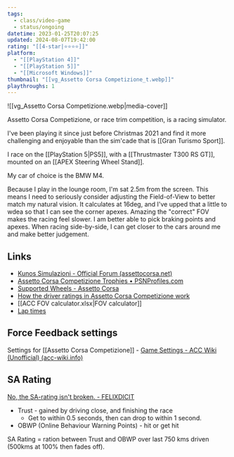 ```yaml
---
tags:
  - class/video-game
  - status/ongoing
datetime: 2023-01-25T20:07:25
updated: 2024-08-07T19:42:00
rating: "[[4-star|⭐️⭐️⭐️⭐️]]"
platform:
  - "[[PlayStation 4]]"
  - "[[PlayStation 5]]"
  - "[[Microsoft Windows]]"
thumbnail: "[[vg_Assetto Corsa Competizione_t.webp]]"
playthroughs: 1
---
```

![[vg_Assetto Corsa Competizione.webp|media-cover]]

Assetto Corsa  Competizione, or race trim competition, is a racing simulator. 

I've been playing it since just before Christmas 2021 and find it more challenging and enjoyable than the sim'cade that is [[Gran Turismo Sport]]. 

I race on the [[PlayStation 5|PS5]], with a [[Thrustmaster T300 RS GT]], mounted on an [[APEX Steering Wheel Stand]].

My car of choice is the BMW M4.

Because I play in the lounge room, I'm sat 2.5m from the screen. This means I need to seriously consider adjusting the Field-of-View to better match my natural vision. It calculates at 16deg, and I've upped that a little to wdea so that I can see the corner apexes. Amazing the "correct" FOV makes the racing feel slower. I am better able to pick braking points and apexes. When racing side-by-side, I can get closer to the cars around me and make better judgement.

## Links
- [Kunos Simulazioni - Official Forum (assettocorsa.net)](https://www.assettocorsa.net/forum/index.php)
- [Assetto Corsa Competizione Trophies • PSNProfiles.com](https://psnprofiles.com/trophies/10949-assetto-corsa-competizione)
- [Supported Wheels - Assetto Corsa](https://console.assettocorsa.net/supported-wheels/)
- [How the driver ratings in Assetto Corsa Competizione work](https://traxion.gg/how-the-driver-ratings-in-assetto-corsa-competizione-work/)
- [[ACC FOV calculator.xlsx|FOV calculator]]
- [Lap times](https://coachdaveacademy.com/acc-lap-times/)

## Force Feedback settings
Settings for [[Assetto Corsa Competizione]] - [Game Settings - ACC Wiki (Unofficial) (acc-wiki.info)](https://www.acc-wiki.info/wiki/Game_Settings#Force_Feedback_-_FFB)

## SA Rating
[No, the SA-rating isn't broken. - FELIXDICIT](https://felixdicit.com/no-the-sa-rating-isnt-broken/)
- Trust - gained by driving close, and finishing the race
	- Get to within 0.5 seconds, then can drop to within 1 second.
- OBWP (Online Behaviour Warning Points) - hit or get hit

SA Rating = ration between Trust and OBWP over last 750 kms driven (500kms at 100% then fades off).